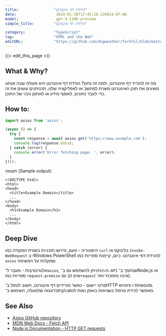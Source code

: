 ```yaml
---
title:                "הורדת דף אינטרנט"
date:                  2024-01-20T17:45:28.226024-07:00
model:                 gpt-4-1106-preview
simple_title:         "הורדת דף אינטרנט"

category:             "TypeScript"
tag:                  "HTML and the Web"
editURL:              "https://github.com/dogweather/forkful/blob/master/content/he/typescript/downloading-a-web-page.md"
---
```


{{< edit_this_page >}}

## What & Why?
מה זה להוריד דף אינטרנט, ולמה זה נחוץ? הורדת דף אינטרנט היא פעולה שבה אנחנו משיגים את תוכן האינטרנט משרת למחשב או לאפליקציה שלנו. תכניתנים עושים את זה כדי לעבד נתונים, לאסוף מידע או לאחסן גיבוי של התוכן.

## How to:
```TypeScript
import axios from 'axios';

(async () => {
  try {
    const response = await axios.get('https://www.example.com');
    console.log(response.data);
  } catch (error) {
    console.error('Error fetching page: ', error);
  }
})();
```
תוצאה (Sample output):
```
<!DOCTYPE html>
<html>
<head>
  <title>Example Domain</title>
  ...
</head>
<body>
  <h1>Example Domain</h1>
  ...
</body>
</html>
```

## Deep Dive
היסטוריה - פעם, נדרשו תוכניות בשורת הפקודה כמו `curl` בלינוקס או `Invoke-WebRequest` ב-Windows PowerShell להורדת דפי אינטרנט. כיום, קיימות ספריות כמו `axios` שמקלות על המשימה.

אלטרנטיבות - מעבר ל־`axios`, ניתן להשתמש גם ב־`fetch-API` שנתמך ב־Node.js או ספריות כמו `request-promise` (שים לב ש`request` אינה נתמכת יותר).

פרטי יישום - כאשר מורידים דף אינטרנט, חשוב לטפל ב־HTTP errors ו timeouts. בדוגמה שלמעלה, השימוש ב־try/catch מאפשר לכידת וטיפול בשגיאות באופן נאות.

## See Also
- [Axios GitHub repository](https://github.com/axios/axios)
- [MDN Web Docs - Fetch API](https://developer.mozilla.org/en-US/docs/Web/API/Fetch_API)
- [Node.js Documentation - HTTP GET requests](https://nodejs.org/api/http.html#http_http_get_options_callback)
